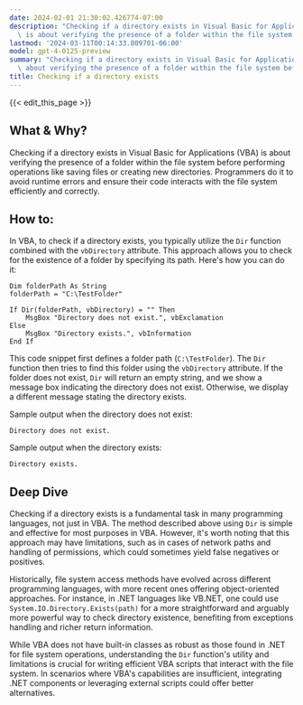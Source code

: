 ```yaml
---
date: 2024-02-01 21:30:02.426774-07:00
description: "Checking if a directory exists in Visual Basic for Applications (VBA)\
  \ is about verifying the presence of a folder within the file system before performing\u2026"
lastmod: '2024-03-11T00:14:33.809701-06:00'
model: gpt-4-0125-preview
summary: "Checking if a directory exists in Visual Basic for Applications (VBA) is\
  \ about verifying the presence of a folder within the file system before performing\u2026"
title: Checking if a directory exists
---
```


{{< edit_this_page >}}

## What & Why?

Checking if a directory exists in Visual Basic for Applications (VBA) is about verifying the presence of a folder within the file system before performing operations like saving files or creating new directories. Programmers do it to avoid runtime errors and ensure their code interacts with the file system efficiently and correctly.

## How to:

In VBA, to check if a directory exists, you typically utilize the `Dir` function combined with the `vbDirectory` attribute. This approach allows you to check for the existence of a folder by specifying its path. Here's how you can do it:

```basic
Dim folderPath As String
folderPath = "C:\TestFolder"

If Dir(folderPath, vbDirectory) = "" Then
    MsgBox "Directory does not exist.", vbExclamation
Else
    MsgBox "Directory exists.", vbInformation
End If
```

This code snippet first defines a folder path (`C:\TestFolder`). The `Dir` function then tries to find this folder using the `vbDirectory` attribute. If the folder does not exist, `Dir` will return an empty string, and we show a message box indicating the directory does not exist. Otherwise, we display a different message stating the directory exists.

Sample output when the directory does not exist:
```
Directory does not exist.
```

Sample output when the directory exists:
```
Directory exists.
```

## Deep Dive

Checking if a directory exists is a fundamental task in many programming languages, not just in VBA. The method described above using `Dir` is simple and effective for most purposes in VBA. However, it's worth noting that this approach may have limitations, such as in cases of network paths and handling of permissions, which could sometimes yield false negatives or positives.

Historically, file system access methods have evolved across different programming languages, with more recent ones offering object-oriented approaches. For instance, in .NET languages like VB.NET, one could use `System.IO.Directory.Exists(path)` for a more straightforward and arguably more powerful way to check directory existence, benefiting from exceptions handling and richer return information.

While VBA does not have built-in classes as robust as those found in .NET for file system operations, understanding the `Dir` function's utility and limitations is crucial for writing efficient VBA scripts that interact with the file system. In scenarios where VBA's capabilities are insufficient, integrating .NET components or leveraging external scripts could offer better alternatives.
